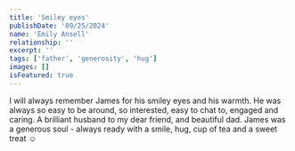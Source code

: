 ```yaml
---
title: 'Smiley eyes'
publishDate: '09/25/2024'
name: 'Emily Ansell'
relationship: ''
excerpt: ''
tags: ['father', 'generosity', 'hug']
images: []
isFeatured: true
---
```


I will always remember James for his smiley eyes and his warmth. He was always so easy to be around, so interested, easy to chat to, engaged and caring. A brilliant husband to my dear friend, and beautiful dad. James was a generous soul - always ready with a smile, hug, cup of tea and a sweet treat ☺️